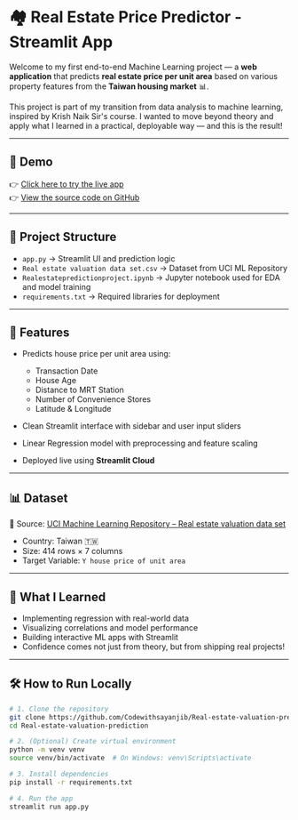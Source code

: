 # 🏘️ Real Estate Price Predictor - Streamlit App

Welcome to my first end-to-end Machine Learning project — a **web application** that predicts **real estate price per unit area** based on various property features from the **Taiwan housing market** 📊.

This project is part of my transition from data analysis to machine learning, inspired by Krish Naik Sir's course. I wanted to move beyond theory and apply what I learned in a practical, deployable way — and this is the result!

---

## 🚀 Demo

👉 [Click here to try the live app](https://codewithsayanjib-real-estate-valuation-prediction-app-53mvyl.streamlit.app/)   
👉 [View the source code on GitHub](https://github.com/Codewithsayanjib/Real-estate-valuation-prediction)

---

## 📂 Project Structure

- `app.py` → Streamlit UI and prediction logic  
- `Real estate valuation data set.csv` → Dataset from UCI ML Repository  
- `Realestatepredictionproject.ipynb` → Jupyter notebook used for EDA and model training  
- `requirements.txt` → Required libraries for deployment

---

## 📌 Features

- Predicts house price per unit area using:
  - Transaction Date
  - House Age
  - Distance to MRT Station
  - Number of Convenience Stores
  - Latitude & Longitude

- Clean Streamlit interface with sidebar and user input sliders  
- Linear Regression model with preprocessing and feature scaling  
- Deployed live using **Streamlit Cloud**

---

## 📊 Dataset

📌 Source: [UCI Machine Learning Repository – Real estate valuation data set](https://archive.ics.uci.edu/ml/datasets/Real+estate+valuation+data+set)

- Country: Taiwan 🇹🇼  
- Size: 414 rows × 7 columns  
- Target Variable: `Y house price of unit area`

---

## 🧠 What I Learned

- Implementing regression with real-world data  
- Visualizing correlations and model performance  
- Building interactive ML apps with Streamlit  
- Confidence comes not just from theory, but from shipping real projects!

---

## 🛠️ How to Run Locally

```bash
# 1. Clone the repository
git clone https://github.com/Codewithsayanjib/Real-estate-valuation-prediction.git
cd Real-estate-valuation-prediction

# 2. (Optional) Create virtual environment
python -m venv venv
source venv/bin/activate  # On Windows: venv\Scripts\activate

# 3. Install dependencies
pip install -r requirements.txt

# 4. Run the app
streamlit run app.py
